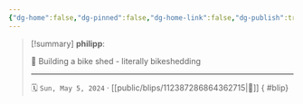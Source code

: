 ```yaml
---
{"dg-home":false,"dg-pinned":false,"dg-home-link":false,"dg-publish":true,"type":"blip","disabled rules":["yaml-title","yaml-title-alias","file-name-heading"],"title":"philipp on mastodon @ 2024-05-05","created-date":"2024-05-05T07:25:03","id":112387286864362720,"updated-date":"2025-05-02T08:50:44","dg-path":"blips/112387286864362715.md","permalink":"/blips/112387286864362715/","dgPassFrontmatter":true}
---
```


> [!summary] **philipp**:
>
> 🚧 Building a bike shed - literally bikeshedding
> - - -
>
> 🗓️ `Sun, May 5, 2024` · [[public/blips/112387286864362715\|🔗]]
{ #blip}

